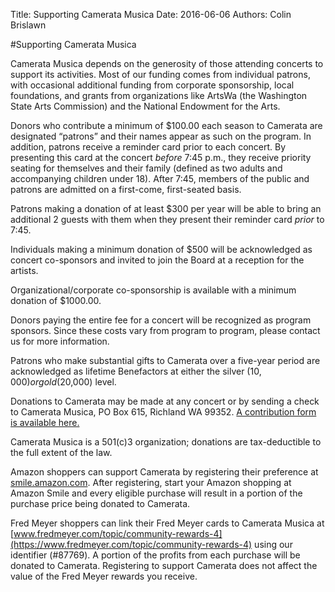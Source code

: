 Title: Supporting Camerata Musica 
Date: 2016-06-06
Authors: Colin Brislawn

#Supporting Camerata Musica

Camerata Musica depends on the generosity of those attending concerts to support its activities. Most of our funding comes from individual patrons, with occasional additional funding from corporate sponsorship, local foundations, and grants from organizations like ArtsWa (the Washington State Arts Commission) and the National Endowment for the Arts.

Donors who contribute a minimum of $100.00 each season to Camerata are designated “patrons” and their names appear as such on the program. In addition, patrons receive a reminder card prior to each concert. By presenting this card at the concert _before_ 7:45 p.m., they receive priority seating for themselves and their family (defined as two adults and accompanying children under 18). After 7:45, members of the public and patrons are admitted on a first-come, first-seated basis.

Patrons making a donation of at least $300 per year will be able to bring an additional 2 guests with them when they present their reminder card _prior_ to 7:45.

Individuals making a minimum donation of $500 will be acknowledged as concert co-sponsors and invited to join the Board at a reception for the artists.  

Organizational/corporate co-sponsorship is available with a minimum donation of $1000.00.

Donors paying the entire fee for a concert will be recognized as program sponsors. Since these costs vary from program to program, please contact us for more information.

Patrons who make substantial gifts to Camerata over a five-year period are acknowledged as lifetime Benefactors at either the silver ($10,000) or gold ($20,000) level.

Donations to Camerata may be made at any concert or by sending a check to Camerata Musica, PO Box 615, Richland WA 99352. 
[A contribution form is available here.](/images/DonorForm.pdf)

Camerata Musica is a 501(c)3 organization; donations are tax-deductible to the full extent of the law.

Amazon shoppers can support Camerata by registering their preference at [smile.amazon.com](http://smile.amazon.com). After registering, start your Amazon shopping at Amazon Smile and every eligible purchase will result in a portion of the purchase price being donated to Camerata. 

Fred Meyer shoppers can link their Fred Meyer cards to Camerata Musica at [www.fredmeyer.com/topic/community-rewards-4](https://www.fredmeyer.com/topic/community-rewards-4) using our identifier (#87769). A portion of the profits from each purchase will be donated to Camerata. Registering to support Camerata does not affect the value of the Fred Meyer rewards you receive.
